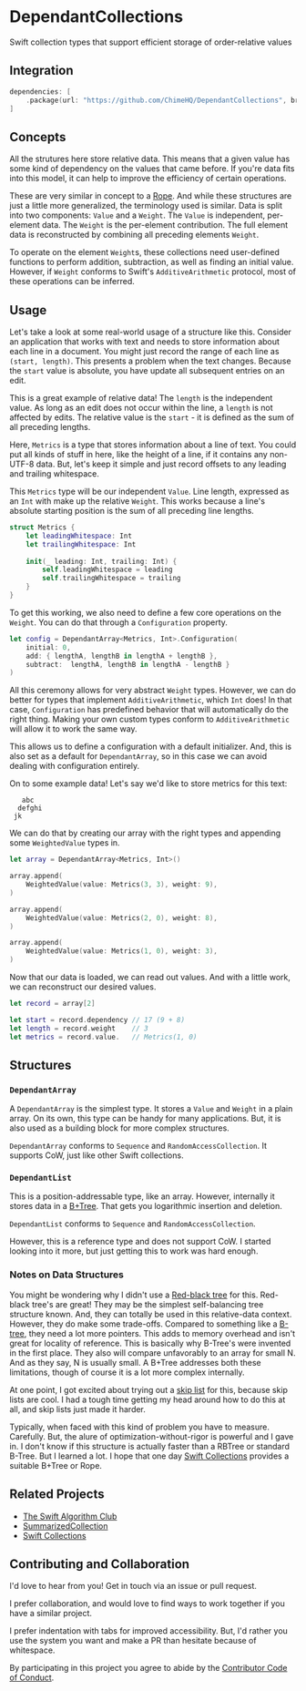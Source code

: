 # DependantCollections
Swift collection types that support efficient storage of order-relative values

## Integration

```swift
dependencies: [
    .package(url: "https://github.com/ChimeHQ/DependantCollections", branch: "main")
]
```

## Concepts

All the strutures here store relative data. This means that a given value has some kind of dependency on the values that came before. If you're data fits into this model, it can help to improve the efficiency of certain operations.

These are very similar in concept to a [Rope](https://en.wikipedia.org/wiki/Rope_(data_structure)). And while these structures are just a little more generalized, the terminology used is similar. Data is split into two components: `Value` and a `Weight`. The `Value` is independent, per-element data. The `Weight` is the per-element contribution. The full element data is reconstructed by combining all preceding elements `Weight`.

To operate on the element `Weight`s, these collections need user-defined functions to perform addition, subtraction, as well as finding an initial value. However, if `Weight` conforms to Swift's `AdditiveArithmetic` protocol, most of these operations can be inferred.

## Usage

Let's take a look at some real-world usage of a structure like this. Consider an application that works with text and needs to store information about each line in a document. You might just record the range of each line as `(start, length)`. This presents a problem when the text changes. Because the `start` value is absolute, you have update all subsequent entries on an edit.

This is a great example of relative data! The `length` is the independent value. As long as an edit does not occur within the line, a `length` is not affected by edits. The relative value is the `start` - it is defined as the sum of all preceding lengths.

Here, `Metrics` is a type that stores information about a line of text. You could put all kinds of stuff in here, like the height of a line, if it contains any non-UTF-8 data. But, let's keep it simple and just record offsets to any leading and trailing whitespace.

This `Metrics` type will be our independent `Value`. Line length, expressed as an `Int` with make up the relative `Weight`. This works because a line's absolute starting position is the sum of all preceding line lengths.

```swift
struct Metrics {
    let leadingWhitespace: Int
    let trailingWhitespace: Int
    
    init(_ leading: Int, trailing: Int) {
        self.leadingWhitespace = leading
        self.trailingWhitespace = trailing
    }
}
```

To get this working, we also need to define a few core operations on the `Weight`. You can do that through a `Configuration` property.

```swift
let config = DependantArray<Metrics, Int>.Configuration(
    initial: 0,
    add: { lengthA, lengthB in lengthA + lengthB },
    subtract:  lengthA, lengthB in lengthA - lengthB }
)
```

All this ceremony allows for very abstract `Weight` types. However, we can do better for types that implement `AdditiveArithmetic`, which `Int` does! In that case, `Configuration` has predefined behavior that will automatically do the right thing. Making your own custom types conform to `AdditiveArithmetic` will allow it to work the same way.

This allows us to define a configuration with a default initializer. And, this is also set as a default for `DependantArray`, so in this case we can avoid dealing with configuration entirely.

On to some example data! Let's say we'd like to store metrics for this text:

```
   abc   
  defghi
 jk
```

We can do that by creating our array with the right types and appending some `WeightedValue` types in.

```swift
let array = DependantArray<Metrics, Int>()

array.append(
    WeightedValue(value: Metrics(3, 3), weight: 9),
)

array.append(
    WeightedValue(value: Metrics(2, 0), weight: 8),
)

array.append(
    WeightedValue(value: Metrics(1, 0), weight: 3),
)

```

Now that our data is loaded, we can read out values. And with a little work, we can reconstruct our desired values.

```swift
let record = array[2]

let start = record.dependency // 17 (9 + 8)
let length = record.weight    // 3
let metrics = record.value.   // Metrics(1, 0)
```

## Structures

### `DependantArray`

A `DependantArray` is the simplest type. It stores a `Value` and `Weight` in a plain array. On its own, this type can be handy for many applications. But, it is also used as a building block for more complex structures.

`DependantArray` conforms to `Sequence` and `RandomAccessCollection`. It supports CoW, just like other Swift collections.

### `DependantList`

This is a position-addressable type, like an array. However, internally it stores data in a [B+Tree](https://en.wikipedia.org/wiki/B%2B_tree). That gets you logarithmic insertion and deletion.

`DependantList` conforms to `Sequence` and `RandomAccessCollection`.

However, this is a reference type and does not support CoW. I started looking into it more, but just getting this to work was hard enough.

### Notes on Data Structures

You might be wondering why I didn't use a [Red-black tree](https://en.wikipedia.org/wiki/Red–black_tree) for this. Red-black tree's are great! They may be the simplest self-balancing tree structure known. And, they can totally be used in this relative-data context. However, they do make some trade-offs. Compared to something like a [B-tree](https://en.wikipedia.org/wiki/B-tree), they need a lot more pointers. This adds to memory overhead and isn't great for locality of reference. This is basically why B-Tree's were invented in the first place. They also will compare unfavorably to an array for small N. And as they say, N is usually small. A B+Tree addresses both these limitations, though of course it is a lot more complex internally.

At one point, I got excited about trying out a [skip list](https://en.wikipedia.org/wiki/Skip_list) for this, because skip lists are cool. I had a tough time getting my head around how to do this at all, and skip lists just made it harder.

Typically, when faced with this kind of problem you have to measure. Carefully. But, the alure of optimization-without-rigor is powerful and I gave in. I don't know if this structure is actually faster than a RBTree or standard B-Tree. But I learned a lot. I hope that one day [Swift Collections](https://github.com/apple/swift-collections) provides a suitable B+Tree or Rope.

## Related Projects

- [The Swift Algorithm Club](https://github.com/kodecocodes/swift-algorithm-club)
- [SummarizedCollection](https://github.com/jessegrosjean/SummarizedCollection)
- [Swift Collections](https://github.com/apple/swift-collections)

## Contributing and Collaboration

I'd love to hear from you! Get in touch via an issue or pull request.

I prefer collaboration, and would love to find ways to work together if you have a similar project.

I prefer indentation with tabs for improved accessibility. But, I'd rather you use the system you want and make a PR than hesitate because of whitespace.

By participating in this project you agree to abide by the [Contributor Code of Conduct](CODE_OF_CONDUCT.md).
